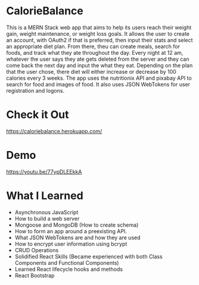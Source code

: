 # CalorieBalance
This is a MERN Stack web app that aims to help its users reach their weight gain, weight maintenance, or weight loss goals.
It allows the user to create an account, with OAuth2 if that is preferred, then input their stats and select an appropriate diet plan.
From there, theu can create meals, search for foods, and track what they ate throughout the day. Every night at 12 am, whatever the user
says they ate gets deleted from the server and they can come back the next day and input the what they eat. Depending on the plan that 
the user chose, there diet will either increase or decrease by 100 calories every 3 weeks.
The app uses the nutritionix API and pixabay API to search for food and images of food. It also uses JSON WebTokens for user registration
and logons.
# Check it Out
https://caloriebalance.herokuapp.com/
# Demo
https://youtu.be/77ypDLEEkkA
# What I Learned
- Asynchronous JavaScript
- How to build a web server
- Mongoose and MongoDB (How to create schema)
- How to form an app around a preexisting API.
- What JSON WebTokens are and how they are used
- How to encrypt user information using bcrypt
- CRUD Operations
- Solidified React Skills (Became experienced with both Class Components and Functional Components)
- Learned React lifecycle hooks and methods
- React Bootstrap
